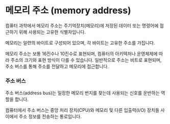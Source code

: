 # 메모리 주소 (memory address)
컴퓨터 과학에서 메모리 주소는 주기억장치(메모리)에 저장된 데이터 또는 명령어에 접근하기 위해 사용되는 고유한 식별자입니다.  

메모리는 일련의 바이트로 구성되어 있으며, 각 바이트는 고유한 주소를 가집니다.  

메모리 주소는 보통 16진수나 10진수로 표현되며, 컴퓨터의 아키텍처나 운영체제에 따라 주소의 크기와 표현 방식이 다를 수 있습니다. 일반적으로 주소는 비트로 표현되며, 주소 버스를 통해 주소를 전달하고 메모리에 접근합니다.

### 주소 버스
주소 버스(address bus)는 일정한 메모리 번지를 찾는데 사용되는 신호를 운반하는 역할을 합니다.  

컴퓨터에서 주소 버스는 중앙 처리 장치(CPU)와 메모리 및 다른 입출력(I/O) 장치들 사이에서 주소 정보를 전송하는 통로입니다.